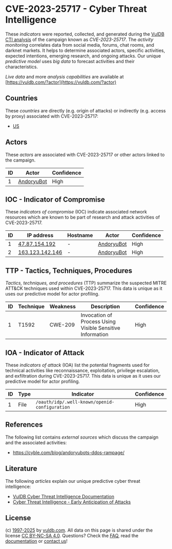 # CVE-2023-25717 - Cyber Threat Intelligence

These _indicators_ were reported, collected, and generated during the [VulDB CTI analysis](https://vuldb.com/?kb.cti) of the campaign known as _CVE-2023-25717_. The _activity monitoring_ correlates data from social media, forums, chat rooms, and darknet markets. It helps to determine associated actors, specific activities, expected intentions, emerging research, and ongoing attacks. Our unique _predictive model_ uses _big data_ to forecast activities and their characteristics.

_Live data_ and more _analysis capabilities_ are available at [https://vuldb.com/?actor](https://vuldb.com/?actor)

## Countries

These _countries_ are directly (e.g. origin of attacks) or indirectly (e.g. access by proxy) associated with CVE-2023-25717:

* [US](https://vuldb.com/?country.us)

## Actors

These _actors_ are associated with CVE-2023-25717 or other actors linked to the campaign.

ID | Actor | Confidence
-- | ----- | ----------
1 | [AndoryuBot](https://vuldb.com/?actor.andoryubot) | High

## IOC - Indicator of Compromise

These _indicators of compromise_ (IOC) indicate associated network resources which are known to be part of research and attack activities of CVE-2023-25717.

ID | IP address | Hostname | Actor | Confidence
-- | ---------- | -------- | ----- | ----------
1 | [47.87.154.192](https://vuldb.com/?ip.47.87.154.192) | - | [AndoryuBot](https://vuldb.com/?actor.andoryubot) | High
2 | [163.123.142.146](https://vuldb.com/?ip.163.123.142.146) | - | [AndoryuBot](https://vuldb.com/?actor.andoryubot) | High

## TTP - Tactics, Techniques, Procedures

_Tactics, techniques, and procedures_ (TTP) summarize the suspected MITRE ATT&CK techniques used within CVE-2023-25717. This data is unique as it uses our predictive model for actor profiling.

ID | Technique | Weakness | Description | Confidence
-- | --------- | -------- | ----------- | ----------
1 | T1592 | CWE-209 | Invocation of Process Using Visible Sensitive Information | High

## IOA - Indicator of Attack

These _indicators of attack_ (IOA) list the potential fragments used for technical activities like reconnaissance, exploitation, privilege escalation, and exfiltration during CVE-2023-25717. This data is unique as it uses our predictive model for actor profiling.

ID | Type | Indicator | Confidence
-- | ---- | --------- | ----------
1 | File | `/oauth/idp/.well-known/openid-configuration` | High

## References

The following list contains _external sources_ which discuss the campaign and the associated activities:

* https://cyble.com/blog/andoryubots-ddos-rampage/

## Literature

The following _articles_ explain our unique predictive cyber threat intelligence:

* [VulDB Cyber Threat Intelligence Documentation](https://vuldb.com/?kb.cti)
* [Cyber Threat Intelligence - Early Anticipation of Attacks](https://www.scip.ch/en/?labs.20201022)

## License

(c) [1997-2025](https://vuldb.com/?kb.changelog) by [vuldb.com](https://vuldb.com/?kb.about). All data on this page is shared under the license [CC BY-NC-SA 4.0](https://creativecommons.org/licenses/by-nc-sa/4.0/). Questions? Check the [FAQ](https://vuldb.com/?kb.faq), read the [documentation](https://vuldb.com/?kb) or [contact us](https://vuldb.com/?contact)!
